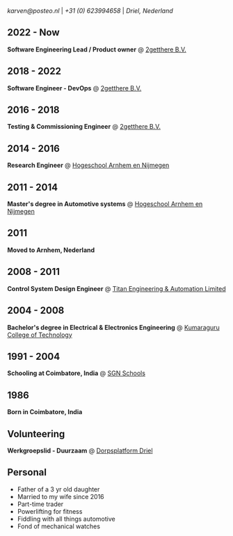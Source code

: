 _karven@posteo.nl_ | _+31 (0) 623994658_ | _Driel, Nederland_

## 2022 - Now

**Software Engineering Lead / Product owner** @ [2getthere B.V.](https://www.2getthere.eu//)

## 2018 - 2022

**Software Engineer - DevOps** @ [2getthere B.V.](https://www.2getthere.eu//)

## 2016 - 2018

**Testing & Commissioning Engineer** @ [2getthere B.V.](https://www.2getthere.eu//)

## 2014 - 2016

**Research Engineer** @ [Hogeschool Arnhem en Nijmegen](https://www.han.nl/onderzoek/lectoraten/lectoraat-han-automotive-research/)

## 2011 - 2014

**Master's degree in Automotive systems** @ [Hogeschool Arnhem en Nijmegen](https://www.han.nl/)

## 2011

**Moved to Arnhem, Nederland**

## 2008 - 2011

**Control System Design Engineer** @ [Titan Engineering & Automation Limited](https://www.titanteal.com/)

## 2004 - 2008

**Bachelor's degree in Electrical & Electronics Engineering** @ [Kumaraguru College of Technology](https://www.kct.ac.in/)

## 1991 - 2004

**Schooling at Coimbatore, India** @ [SGN Schools](https://www.srigopalnaiduschools.in/)

## 1986

**Born in Coimbatore, India**

## Volunteering

**Werkgroepslid - Duurzaam** @ [Dorpsplatform Driel](https://www.samendriel.nl/category/duurzaam/)

## Personal 
- Father of a 3 yr old daughter
- Married to my wife since 2016
- Part-time trader
- Powerlifting for fitness
- Fiddling with all things automotive
- Fond of mechanical watches
  



